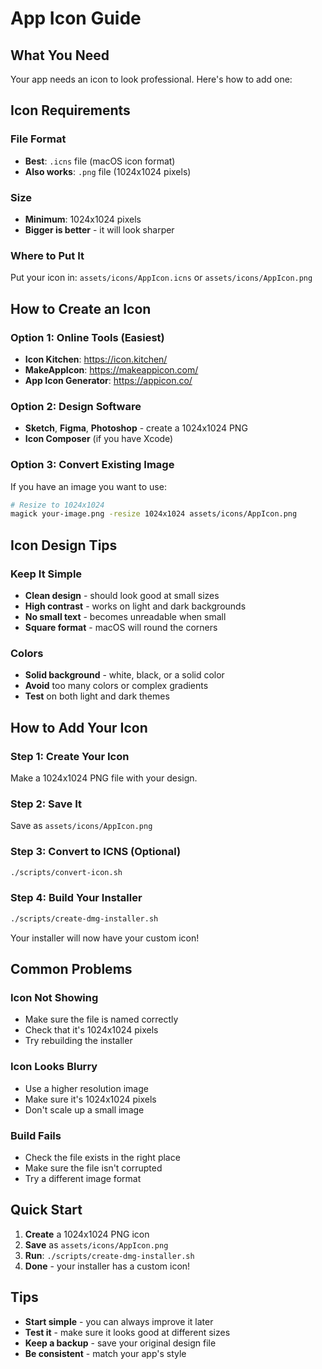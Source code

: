 # App Icon Guide

## What You Need

Your app needs an icon to look professional. Here's how to add one:

## Icon Requirements

### File Format
- **Best**: `.icns` file (macOS icon format)
- **Also works**: `.png` file (1024x1024 pixels)

### Size
- **Minimum**: 1024x1024 pixels
- **Bigger is better** - it will look sharper

### Where to Put It
Put your icon in: `assets/icons/AppIcon.icns` or `assets/icons/AppIcon.png`

## How to Create an Icon

### Option 1: Online Tools (Easiest)
- **Icon Kitchen**: https://icon.kitchen/
- **MakeAppIcon**: https://makeappicon.com/
- **App Icon Generator**: https://appicon.co/

### Option 2: Design Software
- **Sketch**, **Figma**, **Photoshop** - create a 1024x1024 PNG
- **Icon Composer** (if you have Xcode)

### Option 3: Convert Existing Image
If you have an image you want to use:
```bash
# Resize to 1024x1024
magick your-image.png -resize 1024x1024 assets/icons/AppIcon.png
```

## Icon Design Tips

### Keep It Simple
- **Clean design** - should look good at small sizes
- **High contrast** - works on light and dark backgrounds
- **No small text** - becomes unreadable when small
- **Square format** - macOS will round the corners

### Colors
- **Solid background** - white, black, or a solid color
- **Avoid** too many colors or complex gradients
- **Test** on both light and dark themes

## How to Add Your Icon

### Step 1: Create Your Icon
Make a 1024x1024 PNG file with your design.

### Step 2: Save It
Save as `assets/icons/AppIcon.png`

### Step 3: Convert to ICNS (Optional)
```bash
./scripts/convert-icon.sh
```

### Step 4: Build Your Installer
```bash
./scripts/create-dmg-installer.sh
```

Your installer will now have your custom icon!

## Common Problems

### Icon Not Showing
- Make sure the file is named correctly
- Check that it's 1024x1024 pixels
- Try rebuilding the installer

### Icon Looks Blurry
- Use a higher resolution image
- Make sure it's 1024x1024 pixels
- Don't scale up a small image

### Build Fails
- Check the file exists in the right place
- Make sure the file isn't corrupted
- Try a different image format

## Quick Start

1. **Create** a 1024x1024 PNG icon
2. **Save** as `assets/icons/AppIcon.png`
3. **Run**: `./scripts/create-dmg-installer.sh`
4. **Done** - your installer has a custom icon!

## Tips

- **Start simple** - you can always improve it later
- **Test it** - make sure it looks good at different sizes
- **Keep a backup** - save your original design file
- **Be consistent** - match your app's style 